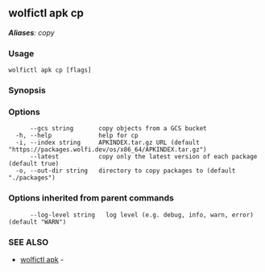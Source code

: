 ## wolfictl apk cp



***Aliases**: copy*

### Usage

```
wolfictl apk cp [flags]
```

### Synopsis



### Options

```
      --gcs string       copy objects from a GCS bucket
  -h, --help             help for cp
  -i, --index string     APKINDEX.tar.gz URL (default "https://packages.wolfi.dev/os/x86_64/APKINDEX.tar.gz")
      --latest           copy only the latest version of each package (default true)
  -o, --out-dir string   directory to copy packages to (default "./packages")
```

### Options inherited from parent commands

```
      --log-level string   log level (e.g. debug, info, warn, error) (default "WARN")
```

### SEE ALSO

* [wolfictl apk](wolfictl_apk.md)	 - 

